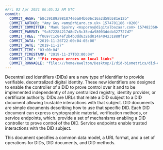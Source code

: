 ```yaml
---
#Fri 02 Apr 2021 06:05:32 AM UTC
commit:
  COMMIT_HASH: "b8c39189a981874e5a04b606c16a2d59b581e12b"
  COMMIT_AUTHOR: "Amy Guy <amy@rhiaro.co.uk> 1574701186 +0200"
  COMMIT_COMMITTER: "Manu Sporny <msporny@digitalbazaar.com> 1574823604 -0500"
  COMMIT_PARENT: "9a572284217d8d7c5c35eda98003dddb327727d7"
  COMMIT_TREE: "f0697c1c84ef2b4b3dd632ed014a404231880f19"
  COMMIT_DATA: "2019-11-26T22:00:04-05:00"
  COMMIT_DATE: "2019-11-27"
  COMMIT_TIME: "03:00:04"
  COMMIT_TIMESTAMP: "2019-11-27T03:00:04"
  COMMIT_LINE: ""Fix respec errors on local links"
  COMMIT_RUNNABLE: "file:///home/ewelton/Desktop/I/did-biometrics/did-core-dataset/analysis/gitinfo/b8c39189a981874e5a04b606c16a2d59b581e12b/snapshot/index.html"
---
```


<section id="abstract">
<p>
<a>Decentralized identifiers</a> (DIDs) are a new type of identifier to
provide verifiable, decentralized digital identity. These new identifiers are
designed to enable the controller of a <a>DID</a> to prove control over
it and to be implemented independently of any centralized registry, identity
provider, or certificate authority. <a>DIDs</a> are URLs that relate a
<a>DID subject</a> to a <a>DID document</a> allowing trustable interactions with
that subject. <a>DID documents</a> are simple documents describing how to use
that specific <a>DID</a>. Each <a>DID document</a> can express cryptographic
material, verification methods, or <a>service endpoints</a>, which. provide a
set of mechanisms enabling a <a>DID controller</a> to prove control of the
<a>DID</a>. <a>Service endpoints</a> enable trusted interactions with the
<a>DID subject</a>.
    </p>
<p>
This document specifies a common data model, a URL format, and a set of
operations for <a>DIDs</a>, <a>DID documents</a>, and <a>DID methods</a>.
    </p>
</section>
